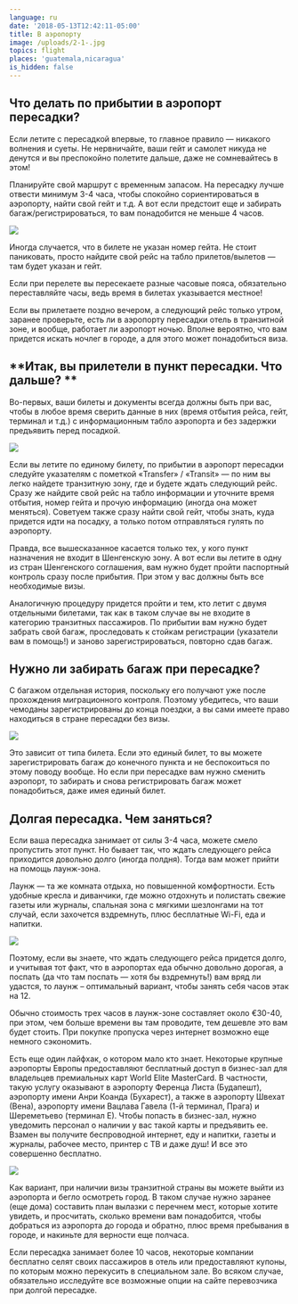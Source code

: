 ```yaml
---
language: ru
date: '2018-05-13T12:42:11-05:00'
title: В аэропорту
image: /uploads/2-1-.jpg
topics: flight
places: 'guatemala,nicaragua'
is_hidden: false
---
```

## **Что делать по прибытии в аэропорт пересадки?**

Если летите с пересадкой впервые, то главное правило — никакого волнения и суеты. Не нервничайте, ваши гейт и самолет никуда не денутся и вы преспокойно полетите дальше, даже не сомневайтесь в этом!



Планируйте свой маршрут с временным запасом. На пересадку лучше отвести минимум 3-4 часа, чтобы спокойно сориентироваться в аэропорту, найти свой гейт и т.д. А вот если предстоит еще и забирать багаж/регистрироваться, то вам понадобится не меньше 4 часов.

![](/uploads/2-1-.jpg)

Иногда случается, что в билете не указан номер гейта. Не стоит паниковать, просто найдите свой рейс на табло прилетов/вылетов — там будет указан и гейт.



Если при перелете вы пересекаете разные часовые пояса, обязательно переставляйте часы, ведь время в билетах указывается местное!



Если вы прилетаете поздно вечером, а следующий рейс только утром, заранее проверьте, есть ли в аэропорту пересадки отель в транзитной зоне, и вообще, работает ли аэропорт ночью. Вполне вероятно, что вам придется искать ночлег в городе, а для этого может понадобиться виза.

## 

## **Итак, вы прилетели в пункт пересадки. Что дальше? **



Во-первых, ваши билеты и документы всегда должны быть при вас, чтобы в любое время сверить данные в них (время отбытия рейса, гейт, терминал и т.д.) с информационным табло аэропорта и без задержки предъявить перед посадкой.

![](/uploads/traslado-particular-de-ida-e-volta-ao-aeroporto-do-aeroporto-in-los-angeles-178730.jpg)

Если вы летите по единому билету, по прибытии в аэропорт пересадки следуйте указателям с пометкой «Transfer» / «Transit» — по ним вы легко найдете транзитную зону, где и будете ждать следующий рейс. Сразу же найдите свой рейс на табло информации и уточните время отбытия, номер гейта и прочую информацию (иногда она может меняться). Советуем также сразу найти свой гейт, чтобы знать, куда придется идти на посадку, а только потом отправляться гулять по аэропорту.



Правда, все вышесказанное касается только тех, у кого пункт назначения не входит в Шенгенскую зону. А вот если вы летите в одну из стран Шенгенского соглашения, вам нужно будет пройти паспортный контроль сразу после прибытия. При этом у вас должны быть все необходимые визы.



Аналогичную процедуру придется пройти и тем, кто летит с двумя отдельными билетами, так как в таком случае вы не входите в категорию транзитных пассажиров. По прибытии вам нужно будет забрать свой багаж, проследовать к стойкам регистрации (указатели вам в помощь!) и заново зарегистрироваться, повторно сдав багаж.



## **Нужно ли забирать багаж при пересадке?**



С багажом отдельная история, поскольку его получают уже после прохождения миграционного контроля. Поэтому убедитесь, что ваши чемоданы зарегистрированы до конца поездки, а вы сами имеете право находиться в стране пересадки без визы.

![](/uploads/siemens-munich-jpg.jpg)

Это зависит от типа билета. Если это единый билет, то вы можете зарегистрировать багаж до конечного пункта и не беспокоиться по этому поводу вообще. Но если при пересадке вам нужно сменить аэропорт, то забирать и снова регистрировать багаж может понадобиться, даже имея единый билет.



## Долгая пересадка. Чем заняться?



Если ваша пересадка занимает от силы 3-4 часа, можете смело пропустить этот пункт. Но бывает так, что ждать следующего рейса приходится довольно долго (иногда полдня). Тогда вам может прийти на помощь лаунж-зона.



Лаунж — та же комната отдыха, но повышенной комфортности. Есть удобные кресла и диванчики, где можно отдохнуть и полистать свежие газеты или журналы, спальная зона с мягкими шезлонгами на тот случай, если захочется вздремнуть, плюс бесплатные Wi-Fi, еда и напитки.

![](/uploads/finnair-lounge-helsinki-airport1.jpg)

Поэтому, если вы знаете, что ждать следующего рейса придется долго, и учитывая тот факт, что в аэропортах еда обычно довольно дорогая, а поспать (да что там поспать — хотя бы вздремнуть!) вам вряд ли удастся, то лаунж – оптимальный вариант, чтобы занять себя часов этак на 12.



Обычно стоимость трех часов в лаунж-зоне составляет около €30-40, при этом, чем больше времени вы там проводите, тем дешевле это вам будет стоить. При покупке пропуска через интернет возможно еще немного сэкономить.



Есть еще один лайфхак, о котором мало кто знает. Некоторые крупные аэропорты Европы предоставляют бесплатный доступ в бизнес-зал для владельцев премиальных карт World Elite MasterCard. В частности, такую услугу оказывают в аэропорту Ференца Листа (Будапешт), аэропорту имени Анри Коанда (Бухарест), а также в аэропорту Швехат (Вена), аэропорту имени Вацлава Гавела (1-й терминал, Прага) и Шереметьево (терминал Е). Чтобы попасть в бизнес-зал, нужно уведомить персонал о наличии у вас такой карты и предъявить ее. Взамен вы получите беспроводной интернет, еду и напитки, газеты и журналы, рабочее место, принтер с ТВ и даже душ! И все это совершенно бесплатно.



![](/uploads/300_uroki-grecheskogo-1.jpg)

Как вариант, при наличии визы транзитной страны вы можете выйти из аэропорта и бегло осмотреть город. В таком случае нужно заранее (еще дома) составить план вылазки с перечнем мест, которые хотите увидеть, и просчитать, сколько времени вам понадобится, чтобы добраться из аэропорта до города и обратно, плюс время пребывания в городе, и накиньте для верности еще полчаса.



Если пересадка занимает более 10 часов, некоторые компании бесплатно селят своих пассажиров в отель или предоставляют купоны, по которым можно перекусить в специальном зале. Во всяком случае, обязательно исследуйте все возможные опции на сайте перевозчика при долгой пересадке.
